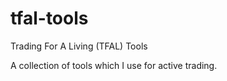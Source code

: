 # tfal-tools

Trading For A Living (TFAL) Tools

A collection of tools which I use for active trading. 

